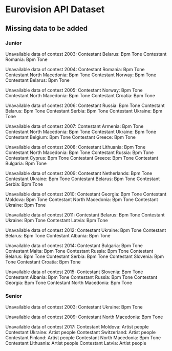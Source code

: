 # Eurovision API Dataset

## Missing data to be added
### Junior

Unavailable data of contest 2003:
        Contestant Belarus:
                Bpm
                Tone
        Contestant Romania:
                Bpm
                Tone


Unavailable data of contest 2004:
        Contestant Romania:
                Bpm
                Tone
        Contestant North Macedonia:
                Bpm
                Tone
        Contestant Norway:
                Bpm
                Tone
        Contestant Belarus:
                Bpm
                Tone


Unavailable data of contest 2005:
        Contestant Norway:
                Bpm
                Tone
        Contestant North Macedonia:
                Bpm
                Tone
        Contestant Croatia:
                Bpm
                Tone


Unavailable data of contest 2006:
        Contestant Russia:
                Bpm
                Tone
        Contestant Belarus:
                Bpm
                Tone
        Contestant Serbia:
                Bpm
                Tone
        Contestant Ukraine:
                Bpm
                Tone


Unavailable data of contest 2007:
        Contestant Armenia:
                Bpm
                Tone
        Contestant North Macedonia:
                Bpm
                Tone
        Contestant Ukraine:
                Bpm
                Tone
        Contestant Belgium:
                Bpm
                Tone
        Contestant Greece:
                Bpm
                Tone


Unavailable data of contest 2008:
        Contestant Lithuania:
                Bpm
                Tone
        Contestant North Macedonia:
                Bpm
                Tone
        Contestant Russia:
                Bpm
                Tone
        Contestant Cyprus:
                Bpm
                Tone
        Contestant Greece:
                Bpm
                Tone
        Contestant Bulgaria:
                Bpm
                Tone


Unavailable data of contest 2009:
        Contestant Netherlands:
                Bpm
                Tone
        Contestant Ukraine:
                Bpm
                Tone
        Contestant Belarus:
                Bpm
                Tone
        Contestant Serbia:
                Bpm
                Tone


Unavailable data of contest 2010:
        Contestant Georgia:
                Bpm
                Tone
        Contestant Moldova:
                Bpm
                Tone
        Contestant North Macedonia:
                Bpm
                Tone
        Contestant Ukraine:
                Bpm
                Tone


Unavailable data of contest 2011:
        Contestant Belarus:
                Bpm
                Tone
        Contestant Ukraine:
                Bpm
                Tone
        Contestant Latvia:
                Bpm
                Tone


Unavailable data of contest 2012:
        Contestant Ukraine:
                Bpm
                Tone
        Contestant Belarus:
                Bpm
                Tone
        Contestant Albania:
                Bpm
                Tone


Unavailable data of contest 2014:
        Contestant Bulgaria:
                Bpm
                Tone
        Contestant Malta:
                Bpm
                Tone
        Contestant Russia:
                Bpm
                Tone
        Contestant Belarus:
                Bpm
                Tone
        Contestant Serbia:
                Bpm
                Tone
        Contestant Slovenia:
                Bpm
                Tone
        Contestant Croatia:
                Bpm
                Tone


Unavailable data of contest 2015:
        Contestant Slovenia:
                Bpm
                Tone
        Contestant Albania:
                Bpm
                Tone
        Contestant Russia:
                Bpm
                Tone
        Contestant Georgia:
                Bpm
                Tone
        Contestant North Macedonia:
                Bpm
                Tone



### Senior


Unavailable data of contest 2003:
        Contestant Ukraine:
                Bpm
                Tone


Unavailable data of contest 2009:
        Contestant North Macedonia:
                Bpm
                Tone


Unavailable data of contest 2017:
        Contestant Moldova:
                Artist people
        Contestant Ukraine:
                Artist people
        Contestant Switzerland:
                Artist people
        Contestant Finland:
                Artist people
        Contestant North Macedonia:
                Bpm
                Tone
        Contestant Lithuania:
                Artist people
        Contestant Latvia:
                Artist people
